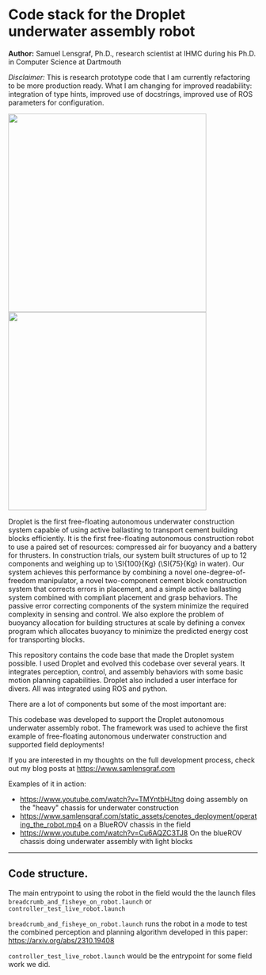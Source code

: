 # Code stack for the Droplet underwater assembly robot

**Author:** Samuel Lensgraf, Ph.D., research scientist at IHMC during his Ph.D. in Computer Science at Dartmouth

*Disclaimer:*  This is research prototype code that I am currently refactoring to be more production ready. What I am changing for improved readability: integration of type hints, improved use of docstrings, improved use of ROS parameters for configuration.

<img src="https://github.com/user-attachments/assets/8e9f689d-7dad-43e9-bc76-d2f780d2dae7" width=400/>

<img src="https://github.com/user-attachments/assets/585908d2-875d-49ce-a7c8-c8145cfb581e" width=400/>

Droplet is the first free-floating autonomous underwater construction system capable of using active ballasting to transport cement building blocks efficiently. It is the first free-floating autonomous construction robot to use a paired set of resources: compressed air for buoyancy and a battery for thrusters. In construction trials, our system built structures of up to 12 components and weighing up to \SI{100}{Kg} (\SI{75}{Kg} in water). Our system achieves this performance by combining a novel one-degree-of-freedom manipulator, a novel two-component cement block construction system that corrects errors in placement, and a simple active ballasting system combined with compliant placement and grasp behaviors. The passive error correcting components of the system minimize the required complexity in sensing and control. We also explore the problem of buoyancy allocation for building structures at scale by defining a convex program which allocates buoyancy to minimize the predicted energy cost for transporting blocks.

This repository contains the code base that made the Droplet system possible. I used Droplet and evolved this codebase over several years. It integrates perception, control, and assembly behaviors with some basic motion planning capabilities. Droplet also included a user interface for divers. All was integrated using ROS and python.

There are a lot of components but some of the most important are:

This codebase was developed to support the Droplet autonomous underwater assembly robot. 
The framework was used to achieve the first example of free-floating autonomous underwater construction and supported field deployments!

If you are interested in my thoughts on the full development process, check out my blog posts at https://www.samlensgraf.com

Examples of it in action: 

* https://www.youtube.com/watch?v=TMYntbHJtng doing assembly on the "heavy" chassis for underwater construction
* https://www.samlensgraf.com/static_assets/cenotes_deployment/operating_the_robot.mp4 on a BlueROV chassis in the field
* https://www.youtube.com/watch?v=Cu6AQZC3TJ8 On the blueROV chassis doing underwater assembly with light blocks

---

## Code structure.

The main entrypoint to using the robot in the field would the the launch files `breadcrumb_and_fisheye_on_robot.launch` or `controller_test_live_robot.launch`

`breadcrumb_and_fisheye_on_robot.launch` runs the robot in a mode to test the combined perception and planning algorithm developed in this paper: https://arxiv.org/abs/2310.19408

`controller_test_live_robot.launch` would be the entrypoint for some field work we did.
